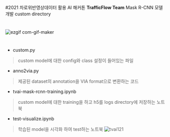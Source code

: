 #2021 차로위반영상데이터 활용 AI 해커톤
**TrafficFlow Team**
Mask R-CNN 모델 개발 custom directory
#
![ezgif com-gif-maker](https://user-images.githubusercontent.com/66053034/145726143-95184060-0572-4388-9964-de8c35fc6913.gif)
#

* custom.py
> custom model에 대한 config와 class 설정이 들어있는 파일

* anno2via.py
> 제공된 dataset의 annotation을 VIA format으로 변환하는 코드

* tvai-mask-rcnn-training.ipynb
> custom model에 대한 training을 하고 h5를 logs directory에 저장하는 노트북

* test-visualize.ipynb
> 학습된 model을 시각화 하여 test하는 노트북
> ![tvai121](https://user-images.githubusercontent.com/66053034/145727340-e74d24b4-4f29-4fea-b203-b3239d21ba72.png)
